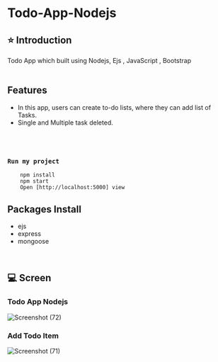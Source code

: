 # Todo-App-Nodejs
## ⭐ Introduction
Todo App which built using Nodejs, Ejs , JavaScript , Bootstrap 
<br/>
<br/>
## Features 
- In this app, users can create to-do lists, where they can add list of Tasks.
- Single and Multiple task deleted.
<br/>
<br/>

### `Run my project`
```shell
    npm install
    npm start
    Open [http://localhost:5000] view
```

## Packages Install
- ejs<br/>
- express<br/>
- mongoose<br/>
<br/>

## 💻  Screen

### Todo App Nodejs

![Screenshot (72)](https://ibb.co/L8V6Fqz)
### Add Todo Item
![Screenshot (71)]( https://ibb.co/jkt8Hf3)

